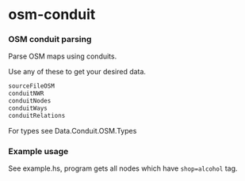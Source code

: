 # osm-conduit

### OSM conduit parsing
Parse OSM maps using conduits.

Use any of these to get your desired data.
```haskell
sourceFileOSM
conduitNWR
conduitNodes
conduitWays
conduitRelations
```
For types see Data.Conduit.OSM.Types

### Example usage
See example.hs, program gets all nodes which have `shop=alcohol` tag.
